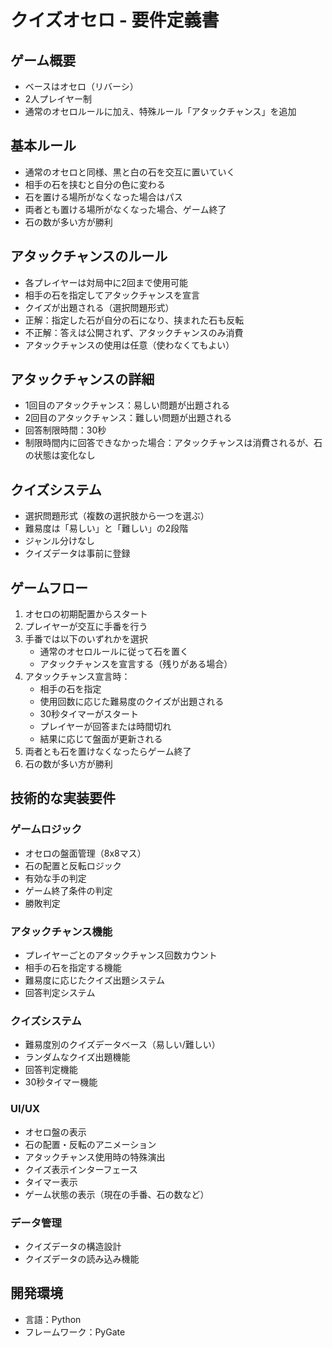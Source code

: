 # クイズオセロ - 要件定義書

## ゲーム概要
- ベースはオセロ（リバーシ）
- 2人プレイヤー制
- 通常のオセロルールに加え、特殊ルール「アタックチャンス」を追加

## 基本ルール
- 通常のオセロと同様、黒と白の石を交互に置いていく
- 相手の石を挟むと自分の色に変わる
- 石を置ける場所がなくなった場合はパス
- 両者とも置ける場所がなくなった場合、ゲーム終了
- 石の数が多い方が勝利

## アタックチャンスのルール
- 各プレイヤーは対局中に2回まで使用可能
- 相手の石を指定してアタックチャンスを宣言
- クイズが出題される（選択問題形式）
- 正解：指定した石が自分の石になり、挟まれた石も反転
- 不正解：答えは公開されず、アタックチャンスのみ消費
- アタックチャンスの使用は任意（使わなくてもよい）

## アタックチャンスの詳細
- 1回目のアタックチャンス：易しい問題が出題される
- 2回目のアタックチャンス：難しい問題が出題される
- 回答制限時間：30秒
- 制限時間内に回答できなかった場合：アタックチャンスは消費されるが、石の状態は変化なし

## クイズシステム
- 選択問題形式（複数の選択肢から一つを選ぶ）
- 難易度は「易しい」と「難しい」の2段階
- ジャンル分けなし
- クイズデータは事前に登録

## ゲームフロー
1. オセロの初期配置からスタート
2. プレイヤーが交互に手番を行う
3. 手番では以下のいずれかを選択
   - 通常のオセロルールに従って石を置く
   - アタックチャンスを宣言する（残りがある場合）
4. アタックチャンス宣言時：
   - 相手の石を指定
   - 使用回数に応じた難易度のクイズが出題される
   - 30秒タイマーがスタート
   - プレイヤーが回答または時間切れ
   - 結果に応じて盤面が更新される
5. 両者とも石を置けなくなったらゲーム終了
6. 石の数が多い方が勝利

## 技術的な実装要件

### ゲームロジック
- オセロの盤面管理（8x8マス）
- 石の配置と反転ロジック
- 有効な手の判定
- ゲーム終了条件の判定
- 勝敗判定

### アタックチャンス機能
- プレイヤーごとのアタックチャンス回数カウント
- 相手の石を指定する機能
- 難易度に応じたクイズ出題システム
- 回答判定システム

### クイズシステム
- 難易度別のクイズデータベース（易しい/難しい）
- ランダムなクイズ出題機能
- 回答判定機能
- 30秒タイマー機能

### UI/UX
- オセロ盤の表示
- 石の配置・反転のアニメーション
- アタックチャンス使用時の特殊演出
- クイズ表示インターフェース
- タイマー表示
- ゲーム状態の表示（現在の手番、石の数など）

### データ管理
- クイズデータの構造設計
- クイズデータの読み込み機能

## 開発環境
- 言語：Python
- フレームワーク：PyGate
